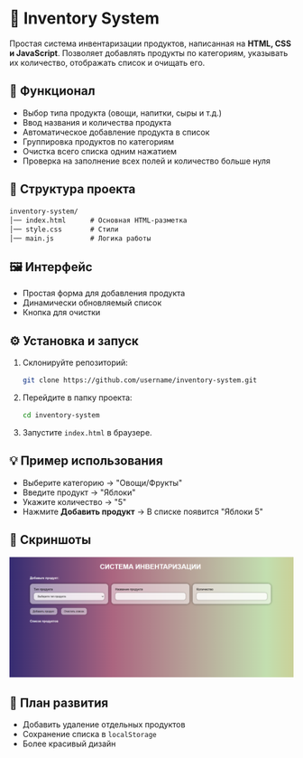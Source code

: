 # 🛒 Inventory System

Простая система инвентаризации продуктов, написанная на **HTML, CSS и JavaScript**.
Позволяет добавлять продукты по категориям, указывать их количество, отображать список и очищать его.

## 🚀 Функционал

* Выбор типа продукта (овощи, напитки, сыры и т.д.)
* Ввод названия и количества продукта
* Автоматическое добавление продукта в список
* Группировка продуктов по категориям
* Очистка всего списка одним нажатием
* Проверка на заполнение всех полей и количество больше нуля

## 📂 Структура проекта

```
inventory-system/
│── index.html      # Основная HTML-разметка
│── style.css       # Стили
│── main.js         # Логика работы
```

## 🖼 Интерфейс

* Простая форма для добавления продукта
* Динамически обновляемый список
* Кнопка для очистки

## ⚙️ Установка и запуск

1. Склонируйте репозиторий:

   ```bash
   git clone https://github.com/username/inventory-system.git
   ```
2. Перейдите в папку проекта:

   ```bash
   cd inventory-system
   ```
3. Запустите `index.html` в браузере.

## 💡 Пример использования

* Выберите категорию → "Овощи/Фрукты"
* Введите продукт → "Яблоки"
* Укажите количество → "5"
* Нажмите **Добавить продукт** → В списке появится "Яблоки 5"

## 📸 Скриншоты

![Главный экран](image.png)

## 🔮 План развития

* Добавить удаление отдельных продуктов
* Сохранение списка в `localStorage`
* Более красивый дизайн
